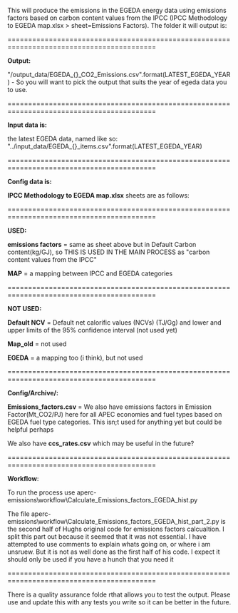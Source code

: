 This will produce the emissions in the EGEDA energy data using emissions factors based on carbon content values from the IPCC (IPCC Methodology to EGEDA map.xlsx > sheet=Emissions Factors). The folder it will output is:

==========================================================================================

**Output:**
 
 "/output_data/EGEDA_{}_CO2_Emissions.csv".format(LATEST_EGEDA_YEAR) - So you will want to pick the output that suits the year of egeda data you to use. 

==========================================================================================

**Input data is:**

the latest EGEDA data, named like so: "../input_data/EGEDA_{}_items.csv".format(LATEST_EGEDA_YEAR)

==========================================================================================

**Config data is:**
   
**IPCC Methodology to EGEDA map.xlsx** sheets are as follows:

==========================================================================================

**USED:**

**emissions factors** = same as sheet above but in Default Carbon content(kg/GJ), so THIS IS USED IN THE MAIN PROCESS as "carbon content values from the IPCC"

**MAP**  = a mapping between IPCC and EGEDA categories

==========================================================================================

**NOT USED:**

**Default NCV** = Default net calorific values (NCVs) (TJ/Gg) and lower and upper limits of the 95% confidence interval (not used yet)
    
**Map_old** = not used
    
**EGEDA** = a mapping too (i think), but not used

==========================================================================================

**Config/Archive/:**

**Emissions_factors.csv** = We also have emissions factors in Emission Factor(Mt_CO2/PJ) here for all APEC economies and fuel types based on EGEDA fuel type categories. This isn;t used for anything yet but could be helpful perhaps
    
We also have **ccs_rates.csv** which may be useful in the future?

==========================================================================================

**Workflow**:

To run the process use aperc-emissions\workflow\Calculate_Emissions_factors_EGEDA_hist.py

The file aperc-emissions\workflow\Calculate_Emissions_factors_EGEDA_hist_part_2.py is the second half of Hughs original code for emissions factors calcualtion. 
I split this part out because it seemed that it was not essential. I have attempted to use comments to explain whats going on, or where i am unsruew. 
But it is not as well done as the first half of his code. I expect it should only be used if you have a hunch that you need it

==========================================================================================

There is a quality assurance folde rthat allows you to test the output. Please use and update this with any tests you write so it can be better in the future.

